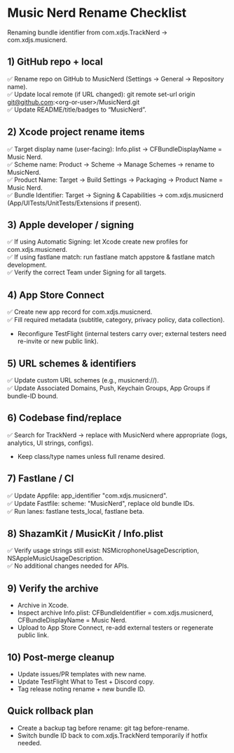 # **Music Nerd Rename Checklist**

Renaming bundle identifier from com.xdjs.TrackNerd → com.xdjs.musicnerd.

## **1\) GitHub repo \+ local**

✅ Rename repo on GitHub to MusicNerd (Settings → General → Repository name).  
✅ Update local remote (if URL changed): git remote set-url origin git@github.com:\<org-or-user\>/MusicNerd.git  
✅ Update README/title/badges to “MusicNerd”.

## **2\) Xcode project rename items**

✅ Target display name (user-facing): Info.plist → CFBundleDisplayName \= Music Nerd.  
✅ Scheme name: Product → Scheme → Manage Schemes → rename to MusicNerd.  
✅ Product Name: Target → Build Settings → Packaging → Product Name \= Music Nerd.  
✅ Bundle Identifier: Target → Signing & Capabilities → com.xdjs.musicnerd (App/UITests/UnitTests/Extensions if present).

## **3\) Apple developer / signing**

✅ If using Automatic Signing: let Xcode create new profiles for com.xdjs.musicnerd.  
✅ If using fastlane match: run fastlane match appstore & fastlane match development.  
✅ Verify the correct Team under Signing for all targets.

## **4\) App Store Connect**

✅ Create new app record for com.xdjs.musicnerd.  
✅ Fill required metadata (subtitle, category, privacy policy, data collection).  
* Reconfigure TestFlight (internal testers carry over; external testers need re-invite or new public link).

## **5\) URL schemes & identifiers**

✅ Update custom URL schemes (e.g., musicnerd://).  
✅ Update Associated Domains, Push, Keychain Groups, App Groups if bundle-ID bound.

## **6\) Codebase find/replace**

✅ Search for TrackNerd → replace with MusicNerd where appropriate (logs, analytics, UI strings, configs).  
* Keep class/type names unless full rename desired.

## **7\) Fastlane / CI**

✅ Update Appfile: app\_identifier "com.xdjs.musicnerd".  
✅ Update Fastfile: scheme: "MusicNerd", replace old bundle IDs.  
✅ Run lanes: fastlane tests\_local, fastlane beta.

## **8\) ShazamKit / MusicKit / Info.plist**

✅ Verify usage strings still exist: NSMicrophoneUsageDescription, NSAppleMusicUsageDescription.  
✅ No additional changes needed for APIs.

## **9\) Verify the archive**

* Archive in Xcode.  
* Inspect archive Info.plist: CFBundleIdentifier \= com.xdjs.musicnerd, CFBundleDisplayName \= Music Nerd.  
* Upload to App Store Connect, re-add external testers or regenerate public link.

## **10\) Post-merge cleanup**

* Update issues/PR templates with new name.  
* Update TestFlight What to Test \+ Discord copy.  
* Tag release noting rename \+ new bundle ID.

## **Quick rollback plan**

* Create a backup tag before rename: git tag before-rename.  
* Switch bundle ID back to com.xdjs.TrackNerd temporarily if hotfix needed.
